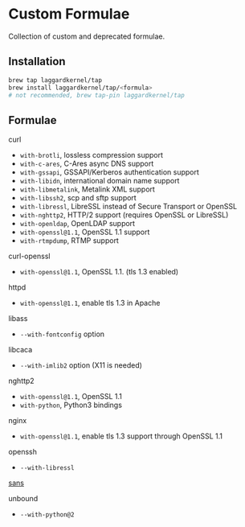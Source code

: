# Custom Formulae
Collection of custom and deprecated formulae.

## Installation

```bash
brew tap laggardkernel/tap
brew install laggardkernel/tap/<formula>
# not recommended, brew tap-pin laggardkernel/tap
```

## Formulae
curl
- `with-brotli`, lossless compression support
- `with-c-ares`, C-Ares async DNS support
- `with-gssapi`, GSSAPI/Kerberos authentication support
- `with-libidn`, international domain name support
- `with-libmetalink`, Metalink XML support
- `with-libssh2`, scp and sftp support
- `with-libressl`, LibreSSL instead of Secure Transport or OpenSSL
- `with-nghttp2`, HTTP/2 support (requires OpenSSL or LibreSSL)
- `with-openldap`, OpenLDAP support
- `with-openssl@1.1`, OpenSSL 1.1 support
- `with-rtmpdump`, RTMP support

curl-openssl
- `with-openssl@1.1`, OpenSSL 1.1. (tls 1.3 enabled)

httpd
- `with-openssl@1.1`, enable tls 1.3 in Apache

libass
- `--with-fontconfig` option

libcaca
- `--with-imlib2` option (X11 is needed)

nghttp2
- `with-openssl@1.1`, OpenSSL 1.1
- `with-python`, Python3 bindings

nginx
- `with-openssl@1.1`, enable tls 1.3 support through OpenSSL 1.1

openssh
- `--with-libressl`

[sans](https://github.com/puxxustc/sans)

unbound
- `--with-python@2`
